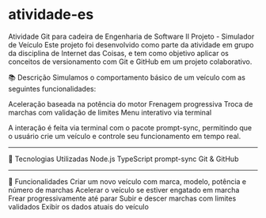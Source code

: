 # atividade-es
 Atividade Git para cadeira de Engenharia de Software II
Projeto  - Simulador de Veículo
Este projeto foi desenvolvido como parte da atividade em grupo da disciplina de Internet das Coisas, e tem como objetivo aplicar os conceitos de versionamento com Git e GitHub em um projeto colaborativo.

📚 Descrição
Simulamos o comportamento básico de um veículo com as seguintes funcionalidades:

Aceleração baseada na potência do motor
Frenagem progressiva
Troca de marchas com validação de limites
Menu interativo via terminal

A interação é feita via terminal com o pacote prompt-sync, permitindo que o usuário crie um veículo e controle seu funcionamento em tempo real.

---

🧰 Tecnologias Utilizadas
Node.js
TypeScript
prompt-sync
Git & GitHub

---

🧪 Funcionalidades
Criar um novo veículo com marca, modelo, potência e número de marchas
Acelerar o veículo se estiver engatado em marcha
Frear progressivamente até parar
Subir e descer marchas com limites validados
Exibir os dados atuais do veículo